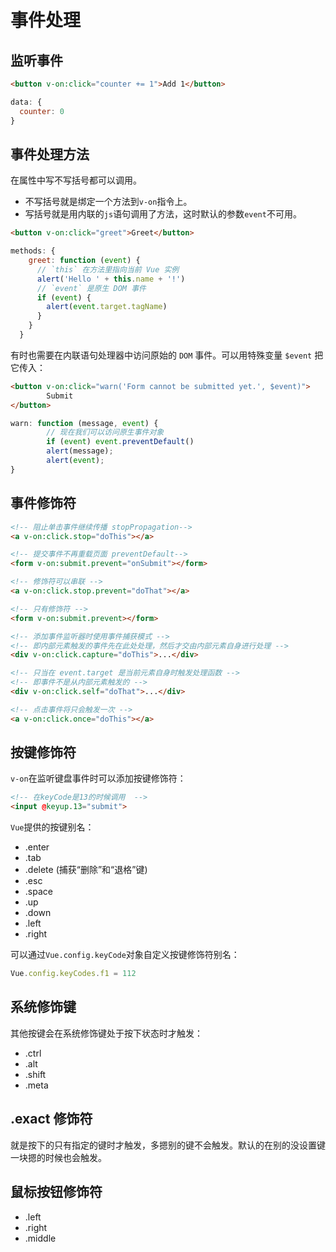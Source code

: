# 事件处理

## 监听事件
```html
<button v-on:click="counter += 1">Add 1</button>
```
```js
data: {
  counter: 0
}
```

## 事件处理方法
在属性中写不写括号都可以调用。  
- 不写括号就是绑定一个方法到`v-on`指令上。
- 写括号就是用内联的`js`语句调用了方法，这时默认的参数`event`不可用。
```html
<button v-on:click="greet">Greet</button>
```
```js
methods: {
    greet: function (event) {
      // `this` 在方法里指向当前 Vue 实例
      alert('Hello ' + this.name + '!')
      // `event` 是原生 DOM 事件
      if (event) {
        alert(event.target.tagName)
      }
    }
  }
```

有时也需要在内联语句处理器中访问原始的 `DOM` 事件。可以用特殊变量 `$event` 把它传入：
```html
<button v-on:click="warn('Form cannot be submitted yet.', $event)">
		Submit
</button>
```
```js
warn: function (message, event) {
		// 现在我们可以访问原生事件对象
		if (event) event.preventDefault()
		alert(message);
		alert(event);
}
```

## 事件修饰符
```html
<!-- 阻止单击事件继续传播 stopPropagation-->
<a v-on:click.stop="doThis"></a>

<!-- 提交事件不再重载页面 preventDefault-->
<form v-on:submit.prevent="onSubmit"></form>

<!-- 修饰符可以串联 -->
<a v-on:click.stop.prevent="doThat"></a>

<!-- 只有修饰符 -->
<form v-on:submit.prevent></form>

<!-- 添加事件监听器时使用事件捕获模式 -->
<!-- 即内部元素触发的事件先在此处处理，然后才交由内部元素自身进行处理 -->
<div v-on:click.capture="doThis">...</div>

<!-- 只当在 event.target 是当前元素自身时触发处理函数 -->
<!-- 即事件不是从内部元素触发的 -->
<div v-on:click.self="doThat">...</div>

<!-- 点击事件将只会触发一次 -->
<a v-on:click.once="doThis"></a>
```


## 按键修饰符
`v-on`在监听键盘事件时可以添加按键修饰符：
```html
<!-- 在keyCode是13的时候调用  -->
<input @keyup.13="submit">
```
`Vue`提供的按键别名：
- .enter
- .tab
- .delete (捕获“删除”和“退格”键)
- .esc
- .space
- .up
- .down
- .left
- .right

可以通过`Vue.config.keyCode`对象自定义按键修饰符别名：
```js
Vue.config.keyCodes.f1 = 112
```

## 系统修饰键
其他按键会在系统修饰键处于按下状态时才触发：
- .ctrl
- .alt
- .shift
- .meta

## .exact 修饰符
就是按下的只有指定的键时才触发，多摁别的键不会触发。默认的在别的没设置键一块摁的时候也会触发。

## 鼠标按钮修饰符
- .left
- .right
- .middle